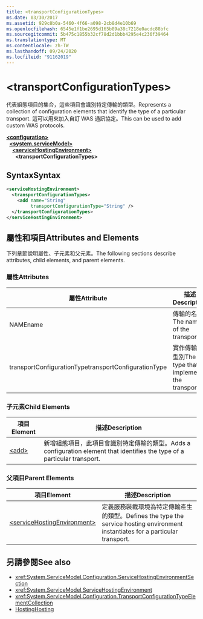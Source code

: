 ```yaml
---
title: <transportConfigurationTypes>
ms.date: 03/30/2017
ms.assetid: 929c8b0a-5460-4f66-a098-2cb8d4e10b69
ms.openlocfilehash: 6545e1f1be2695d165b89a38c7218e0acdc88bfc
ms.sourcegitcommit: 5b475c1855b32cf78d2d1bbb4295e4c236f39464
ms.translationtype: MT
ms.contentlocale: zh-TW
ms.lasthandoff: 09/24/2020
ms.locfileid: "91162019"
---
```

# \<transportConfigurationTypes>

<span data-ttu-id="f15bf-101">代表組態項目的集合，這些項目會識別特定傳輸的類型。</span><span class="sxs-lookup"><span data-stu-id="f15bf-101">Represents a collection of configuration elements that identify the type of a particular transport.</span></span> <span data-ttu-id="f15bf-102">這可以用來加入自訂 WAS 通訊協定。</span><span class="sxs-lookup"><span data-stu-id="f15bf-102">This can be used to add custom WAS protocols.</span></span>  
  
[**\<configuration>**](../configuration-element.md)\
&nbsp;&nbsp;[**\<system.serviceModel>**](system-servicemodel.md)\
&nbsp;&nbsp;&nbsp;&nbsp;[**\<serviceHostingEnvironment>**](servicehostingenvironment.md)\
&nbsp;&nbsp;&nbsp;&nbsp;&nbsp;&nbsp;**\<transportConfigurationTypes>**  
  
## <a name="syntax"></a><span data-ttu-id="f15bf-103">Syntax</span><span class="sxs-lookup"><span data-stu-id="f15bf-103">Syntax</span></span>  
  
```xml  
<serviceHostingEnvironment>
  <transportConfigurationTypes>
    <add name="String"
         transportConfigurationType="String" />
  </transportConfigurationTypes>
</serviceHostingEnvironment>
```  
  
## <a name="attributes-and-elements"></a><span data-ttu-id="f15bf-104">屬性和項目</span><span class="sxs-lookup"><span data-stu-id="f15bf-104">Attributes and Elements</span></span>  

 <span data-ttu-id="f15bf-105">下列章節說明屬性、子元素和父元素。</span><span class="sxs-lookup"><span data-stu-id="f15bf-105">The following sections describe attributes, child elements, and parent elements.</span></span>  
  
### <a name="attributes"></a><span data-ttu-id="f15bf-106">屬性</span><span class="sxs-lookup"><span data-stu-id="f15bf-106">Attributes</span></span>  
  
|<span data-ttu-id="f15bf-107">屬性</span><span class="sxs-lookup"><span data-stu-id="f15bf-107">Attribute</span></span>|<span data-ttu-id="f15bf-108">描述</span><span class="sxs-lookup"><span data-stu-id="f15bf-108">Description</span></span>|  
|---------------|-----------------|  
|<span data-ttu-id="f15bf-109">NAME</span><span class="sxs-lookup"><span data-stu-id="f15bf-109">name</span></span>|<span data-ttu-id="f15bf-110">傳輸的名稱</span><span class="sxs-lookup"><span data-stu-id="f15bf-110">The name of the transport</span></span>|  
|<span data-ttu-id="f15bf-111">transportConfigurationType</span><span class="sxs-lookup"><span data-stu-id="f15bf-111">transportConfigurationType</span></span>|<span data-ttu-id="f15bf-112">實作傳輸的型別</span><span class="sxs-lookup"><span data-stu-id="f15bf-112">The type that implements the transport</span></span>|  
  
### <a name="child-elements"></a><span data-ttu-id="f15bf-113">子元素</span><span class="sxs-lookup"><span data-stu-id="f15bf-113">Child Elements</span></span>  
  
|<span data-ttu-id="f15bf-114">項目</span><span class="sxs-lookup"><span data-stu-id="f15bf-114">Element</span></span>|<span data-ttu-id="f15bf-115">描述</span><span class="sxs-lookup"><span data-stu-id="f15bf-115">Description</span></span>|  
|-------------|-----------------|  
|[\<add>](add-of-transportconfigurationtype.md)|<span data-ttu-id="f15bf-116">新增組態項目，此項目會識別特定傳輸的類型。</span><span class="sxs-lookup"><span data-stu-id="f15bf-116">Adds a configuration element that identifies the type of a particular transport.</span></span>|  
  
### <a name="parent-elements"></a><span data-ttu-id="f15bf-117">父項目</span><span class="sxs-lookup"><span data-stu-id="f15bf-117">Parent Elements</span></span>  
  
|<span data-ttu-id="f15bf-118">項目</span><span class="sxs-lookup"><span data-stu-id="f15bf-118">Element</span></span>|<span data-ttu-id="f15bf-119">描述</span><span class="sxs-lookup"><span data-stu-id="f15bf-119">Description</span></span>|  
|-------------|-----------------|  
|[\<serviceHostingEnvironment>](servicehostingenvironment.md)|<span data-ttu-id="f15bf-120">定義服務裝載環境為特定傳輸產生的類型。</span><span class="sxs-lookup"><span data-stu-id="f15bf-120">Defines the type the service hosting environment instantiates for a particular transport.</span></span>|  
  
## <a name="see-also"></a><span data-ttu-id="f15bf-121">另請參閱</span><span class="sxs-lookup"><span data-stu-id="f15bf-121">See also</span></span>

- <xref:System.ServiceModel.Configuration.ServiceHostingEnvironmentSection>
- <xref:System.ServiceModel.ServiceHostingEnvironment>
- <xref:System.ServiceModel.Configuration.TransportConfigurationTypeElementCollection>
- [<span data-ttu-id="f15bf-122">Hosting</span><span class="sxs-lookup"><span data-stu-id="f15bf-122">Hosting</span></span>](../../../wcf/feature-details/hosting.md)
